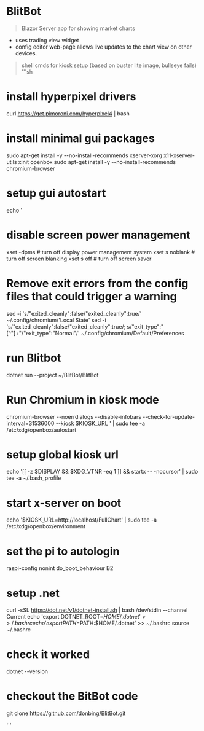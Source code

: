 # BlitBot
> Blazor Server app for showing market charts

- uses trading view widget
- config editor web-page allows live updates to the chart view on other devices.

> shell cmds for kiosk setup (based on buster lite image, bullseye fails)
'''sh

# install hyperpixel drivers
curl https://get.pimoroni.com/hyperpixel4 | bash

# install minimal gui packages
sudo apt-get install -y --no-install-recommends xserver-xorg x11-xserver-utils xinit openbox
sudo apt-get install -y --no-install-recommends chromium-browser

# setup gui autostart
echo '
# disable screen power management
xset -dpms            # turn off display power management system
xset s noblank        # turn off screen blanking
xset s off            # turn off screen saver

# Remove exit errors from the config files that could trigger a warning
sed -i 's/"exited_cleanly":false/"exited_cleanly":true/' ~/.config/chromium/'Local State'
sed -i 's/"exited_cleanly":false/"exited_cleanly":true/; s/"exit_type":"[^"]\+"/"exit_type":"Normal"/' ~/.config/chromium/Default/Preferences

# run Blitbot
dotnet run --project  ~/BlitBot/BlitBot

# Run Chromium in kiosk mode
chromium-browser  --noerrdialogs --disable-infobars --check-for-update-interval=31536000 --kiosk $KIOSK_URL 
' | sudo tee -a  /etc/xdg/openbox/autostart

# setup global kiosk url
echo '[[ -z $DISPLAY && $XDG_VTNR -eq 1 ]] && startx -- -nocursor' | sudo tee -a ~/.bash_profile

# start x-server on boot
echo '$KIOSK_URL=http://localhost/FullChart' | sudo tee -a /etc/xdg/openbox/environment

# set the pi to autologin
raspi-config nonint do_boot_behaviour B2

# setup .net
curl -sSL https://dot.net/v1/dotnet-install.sh | bash /dev/stdin --channel Current
echo 'export DOTNET_ROOT=$HOME/.dotnet' >> ~/.bashrc
echo 'export PATH=$PATH:$HOME/.dotnet' >> ~/.bashrc
source ~/.bashrc
# check it worked
dotnet --version

# checkout the BitBot code
git clone https://github.com/donbing/BlitBot.git



'''